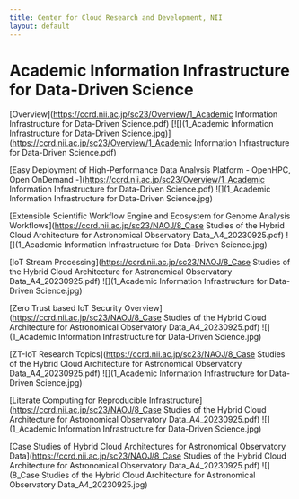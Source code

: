 ```yaml
---
title: Center for Cloud Research and Development, NII
layout: default
---
```

# Academic Information Infrastructure for Data-Driven Science

[Overview](https://ccrd.nii.ac.jp/sc23/Overview/1_Academic Information Infrastructure for Data-Driven Science.pdf)
[![](1_Academic Information Infrastructure for Data-Driven Science.jpg)](https://ccrd.nii.ac.jp/sc23/Overview/1_Academic Information Infrastructure for Data-Driven Science.pdf)

[Easy Deployment of High-Performance Data Analysis Platform  - OpenHPC, Open OnDemand -](https://ccrd.nii.ac.jp/sc23/Overview/1_Academic Information Infrastructure for Data-Driven Science.pdf)
![](1_Academic Information Infrastructure for Data-Driven Science.jpg)

[Extensible Scientific Workflow Engine and Ecosystem for Genome Analysis Workflows](https://ccrd.nii.ac.jp/sc23/NAOJ/8_Case Studies of the Hybrid Cloud Architecture for Astronomical Observatory Data_A4_20230925.pdf)
![](1_Academic Information Infrastructure for Data-Driven Science.jpg)

[IoT Stream Processing](https://ccrd.nii.ac.jp/sc23/NAOJ/8_Case Studies of the Hybrid Cloud Architecture for Astronomical Observatory Data_A4_20230925.pdf)
![](1_Academic Information Infrastructure for Data-Driven Science.jpg)

[Zero Trust based IoT Security Overview](https://ccrd.nii.ac.jp/sc23/NAOJ/8_Case Studies of the Hybrid Cloud Architecture for Astronomical Observatory Data_A4_20230925.pdf)
![](1_Academic Information Infrastructure for Data-Driven Science.jpg)

[ZT-IoT Research Topics](https://ccrd.nii.ac.jp/sc23/NAOJ/8_Case Studies of the Hybrid Cloud Architecture for Astronomical Observatory Data_A4_20230925.pdf)
![](1_Academic Information Infrastructure for Data-Driven Science.jpg)

[Literate Computing for Reproducible Infrastructure](https://ccrd.nii.ac.jp/sc23/NAOJ/8_Case Studies of the Hybrid Cloud Architecture for Astronomical Observatory Data_A4_20230925.pdf)
![](1_Academic Information Infrastructure for Data-Driven Science.jpg)

[Case Studies of Hybrid Cloud Architectures for Astronomical Observatory Data](https://ccrd.nii.ac.jp/sc23/NAOJ/8_Case Studies of the Hybrid Cloud Architecture for Astronomical Observatory Data_A4_20230925.pdf)
![](8_Case Studies of the Hybrid Cloud Architecture for Astronomical Observatory Data_A4_20230925.jpg)
